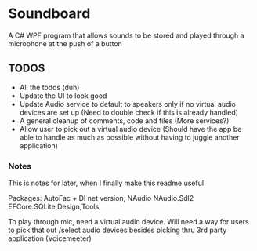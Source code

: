 # Soundboard
A C# WPF program that allows sounds to be stored and played through a microphone at the push of a button

## TODOS

* All the todos (duh)
* Update the UI to look good
* Update Audio service to default to speakers only if no virtual audio devices are set up (Need to double check if this is already handled)
* A general cleanup of comments, code and files (More services?)
* Allow user to pick out a virtual audio device (Should have the app be able to handle as much as possible without having to juggle another application)

### Notes

This is notes for later, when I finally make this readme useful

Packages: AutoFac + DI net version, NAudio
NAudio.Sdl2
EFCore.SQLite,Design,Tools

To play through mic, need a virtual audio device. Will need a way for users to pick that out
/select audio devices besides picking thru 3rd party application (Voicemeeter)


